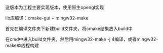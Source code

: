 这版本为工程主要实现版本，使用原生opengl实现

lib库编译：cmake-gui + mingw32-make

首先在编译文件夹下新建build文件夹，将cmake结果放入build中

在cmd中进入build文件夹，然后用mingw32-make -j 4编译，或者mingw32-make单线程构建
